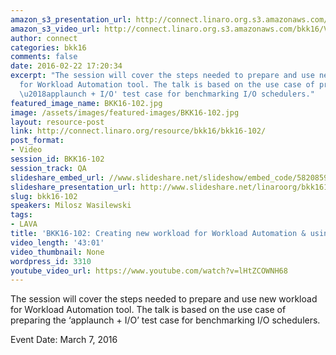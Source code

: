 ```yaml
---
amazon_s3_presentation_url: http://connect.linaro.org.s3.amazonaws.com/bkk16/Presentations/Monday/BKK16-102.pdf
amazon_s3_video_url: http://connect.linaro.org.s3.amazonaws.com/bkk16/Videos/Monday/BKK16-102%20Creating%20new%20workload%20for%20Workload%20Automation%20%26%20using%20WA%20with%20LAVA.mp4
author: connect
categories: bkk16
comments: false
date: 2016-02-22 17:20:34
excerpt: "The session will cover the steps needed to prepare and use new workload
  for Workload Automation tool. The talk is based on the use case of preparing the
  \u2018applaunch + I/O' test case for benchmarking I/O schedulers."
featured_image_name: BKK16-102.jpg
image: /assets/images/featured-images/BKK16-102.jpg
layout: resource-post
link: http://connect.linaro.org/resource/bkk16/bkk16-102/
post_format:
- Video
session_id: BKK16-102
session_track: QA
slideshare_embed_url: //www.slideshare.net/slideshow/embed_code/58208591
slideshare_presentation_url: http://www.slideshare.net/linaroorg/bkk16102-creating-new-workload-for-workload-automation-using-wa-with-lava
slug: bkk16-102
speakers: Milosz Wasilewski
tags:
- LAVA
title: 'BKK16-102: Creating new workload for Workload Automation & using WA with LAVA'
video_length: '43:01'
video_thumbnail: None
wordpress_id: 3310
youtube_video_url: https://www.youtube.com/watch?v=lHtZCOWNH68
---
```


The session will cover the steps needed to prepare and use new workload for Workload Automation tool. The talk is based on the use case of preparing the ‘applaunch + I/O’ test case for benchmarking I/O schedulers.

Event Date: March 7, 2016

